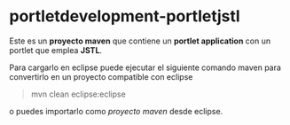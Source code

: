 portletdevelopment-portletjstl
==============================
Este es un **proyecto maven** que contiene un **portlet application** con un portlet que emplea **JSTL**.

Para cargarlo en eclipse puede ejecutar el siguiente comando maven para convertirlo en un proyecto compatible con eclipse

>mvn clean eclipse:eclipse

o puedes importarlo como _proyecto maven_ desde eclipse.
